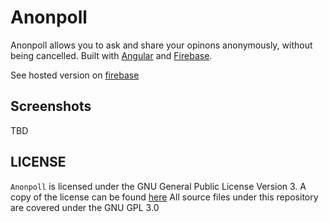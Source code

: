 # Anonpoll

Anonpoll allows you to ask and share your opinons anonymously, without being
cancelled. Built with [Angular](https://angular.io/) and
[Firebase](https://firebase.google.com/).

See hosted version on [firebase](https://anonpoll-dhc.web.app/)

## Screenshots
TBD

## LICENSE

`Anonpoll` is licensed under the GNU General Public License Version 3. A copy of the license can be found [here](./LICENSE)
All source files under this repository are covered under the GNU GPL 3.0
